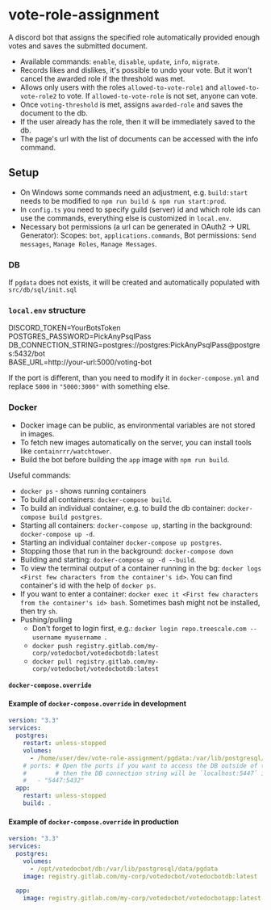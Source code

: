 # vote-role-assignment
A discord bot that assigns the specified role automatically provided enough votes and saves the submitted document.

- Available commands: `enable`, `disable`, `update`, `info`, `migrate`.
- Records likes and dislikes, it's possible to undo your vote. But it won't cancel the awarded role if the threshold was met.
- Allows only users with the roles `allowed-to-vote-role1` and `allowed-to-vote-role2` to vote. If `allowed-to-vote-role` is not set, anyone can vote.
- Once `voting-threshold` is met, assigns `awarded-role` and saves the document to the db.
- If the user already has the role, then it will be immediately saved to the db.
- The page's url with the list of documents can be accessed with the info command.

## Setup
- On Windows some commands need an adjustment, e.g. `build:start` needs to be modified to `npm run build & npm run start:prod`.
- In `config.ts` you need to specify guild (server) id and which role ids can use the commands, everything else is customized in `local.env`.
- Necessary bot permissions (a url can be generated in OAuth2 -> URL Generator): Scopes: `bot`, `applications.commands`, Bot permissions: `Send messages`, `Manage Roles`, `Manage Messages`.

### DB
If `pgdata` does not exists, it will be created and automatically populated with `src/db/sql/init.sql`

### `local.env` structure
DISCORD_TOKEN=YourBotsToken  
POSTGRES_PASSWORD=PickAnyPsqlPass  
DB_CONNECTION_STRING=postgres://postgres:PickAnyPsqlPass@postgres:5432/bot  
BASE_URL=http://your-url:5000/voting-bot

If the port is different, than you need to modify it in `docker-compose.yml` and replace `5000` in `"5000:3000"` with something else.

### Docker
- Docker image can be public, as environmental variables are not stored in images.
- To fetch new images automatically on the server, you can install tools like `containrrr/watchtower`.
- Build the bot before building the `app` image with `npm run build`.

Useful commands:
- `docker ps` - shows running containers
- To build all containers: `docker-compose build`.
- To build an individual container, e.g. to build the db container: `docker-compose build postgres`.
- Starting all containers: `docker-compose up`, starting in the background: `docker-compose up -d`.
- Starting an individual container `docker-compose up postgres`.
- Stopping those that run in the background: `docker-compose down` 
- Building and starting: `docker-compose up -d --build`.
- To view the terminal output of a container running in the bg: `docker logs <First few characters from the container's id>`. You can find container's id with the help of `docker ps`.
- If you want to enter a container: `docker exec it <First few characters from the container's id> bash`. Sometimes bash might not be installed, then try `sh`.
- Pushing/pulling
  - Don't forget to login first, e.g.: `docker login repo.treescale.com --username myusername `. 
  - `docker push registry.gitlab.com/my-corp/votedocbot/votedocbotdb:latest`
  - `docker pull registry.gitlab.com/my-corp/votedocbot/votedocbotdb:latest`

#### `docker-compose.override`
#### Example of `docker-compose.override` in development
```yml
version: "3.3"
services:
  postgres:
    restart: unless-stopped
    volumes:
      - /home/user/dev/vote-role-assignment/pgdata:/var/lib/postgresql/data/pgdata    
    # ports: # Open the ports if you want to access the DB outside of the app container, 
    #        # then the DB connection string will be `localhost:5447` instead of `postgres:5432`
    #   - "5447:5432"
  app:
    restart: unless-stopped
    build: .
```

#### Example of `docker-compose.override` in production
```yml
version: "3.3"
services:
  postgres:
    volumes:
      - /opt/votedocbot/db:/var/lib/postgresql/data/pgdata
    image: registry.gitlab.com/my-corp/votedocbot/votedocbotdb:latest

  app:
    image: registry.gitlab.com/my-corp/votedocbot/votedocbotapp:latest
```
